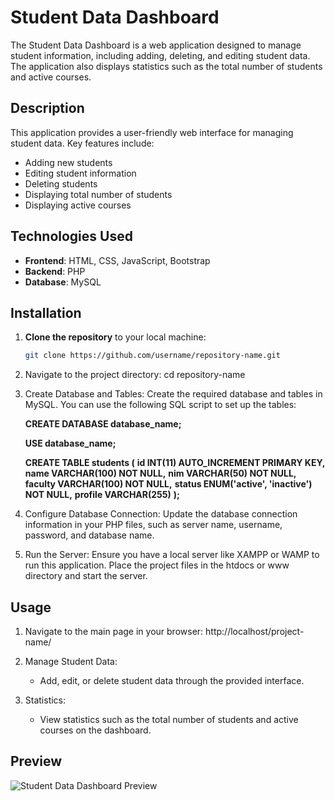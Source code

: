 # Student Data Dashboard

The Student Data Dashboard is a web application designed to manage student information, including adding, deleting, and editing student data. The application also displays statistics such as the total number of students and active courses.

## Description

This application provides a user-friendly web interface for managing student data. Key features include:

- Adding new students
- Editing student information
- Deleting students
- Displaying total number of students
- Displaying active courses

## Technologies Used

- **Frontend**: HTML, CSS, JavaScript, Bootstrap
- **Backend**: PHP
- **Database**: MySQL

## Installation

1. **Clone the repository** to your local machine:
   ```bash
   git clone https://github.com/username/repository-name.git
   ```
2. Navigate to the project directory: cd repository-name

3. Create Database and Tables:
   Create the required database and tables in MySQL. You can use the following SQL script to set up the tables:

   **CREATE DATABASE database_name;**

   **USE database_name;**

   **CREATE TABLE students (**
   **id INT(11) AUTO_INCREMENT PRIMARY KEY,**
   **name VARCHAR(100) NOT NULL,**
   **nim VARCHAR(50) NOT NULL,**
   **faculty VARCHAR(100) NOT NULL,**
   **status ENUM('active', 'inactive') NOT NULL,**
   **profile VARCHAR(255)**
   **);**

4. Configure Database Connection:
   Update the database connection information in your PHP files, such as server name, username, password, and database name.

5. Run the Server:
   Ensure you have a local server like XAMPP or WAMP to run this application. Place the project files in the htdocs or www directory and start the server.

## Usage

1. Navigate to the main page in your browser:
   http://localhost/project-name/

2. Manage Student Data:

   - Add, edit, or delete student data through the provided interface.

3. Statistics:

   - View statistics such as the total number of students and active courses on the dashboard.

## Preview

![Student Data Dashboard Preview](dashboard-preview.png)
